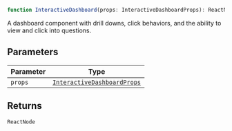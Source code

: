 ```ts
function InteractiveDashboard(props: InteractiveDashboardProps): ReactNode;
```

A dashboard component with drill downs, click behaviors, and the ability to view and click into questions.

## Parameters

| Parameter | Type                                                        |
| --------- | ----------------------------------------------------------- |
| `props`   | [`InteractiveDashboardProps`](InteractiveDashboardProps.md) |

## Returns

`ReactNode`
